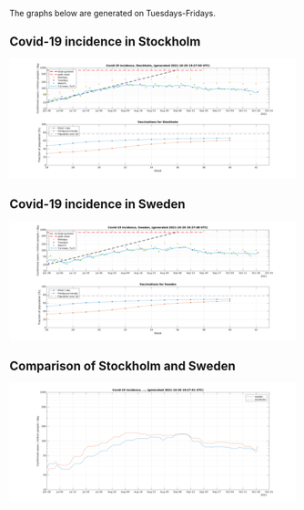 The graphs below are generated on Tuesdays-Fridays.

## Covid-19 incidence in Stockholm

[![Stockholm](Covid-19_incidence_Stockholm_SE.png)](Covid-19_incidence_Stockholm_SE.png)

## Covid-19 incidence in Sweden

[![Sweden](Covid-19_incidence_Sweden_SE.png)](Covid-19_incidence_Sweden_SE.png)

## Comparison of Stockholm and Sweden

[![Mean](Covid-19_incidence_mean_SE.png)](Covid-19_incidence_mean_SE.png)


